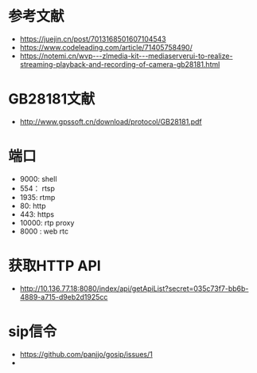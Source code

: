 # 参考文献

- https://juejin.cn/post/7013168501607104543
- https://www.codeleading.com/article/71405758490/
- https://notemi.cn/wvp---zlmedia-kit---mediaserverui-to-realize-streaming-playback-and-recording-of-camera-gb28181.html

# GB28181文献

- http://www.gpssoft.cn/download/protocol/GB28181.pdf

# 端口

- 9000: shell
- 554： rtsp
- 1935: rtmp
- 80: http
- 443: https
- 10000: rtp proxy
- 8000 : web rtc

# 获取HTTP API

- http://10.136.77.18:8080/index/api/getApiList?secret=035c73f7-bb6b-4889-a715-d9eb2d1925cc

# sip信令

- https://github.com/panjjo/gosip/issues/1
- 